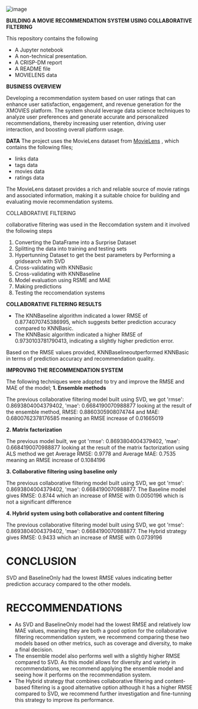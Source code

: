 ![image](https://github.com/b-irungu/PHASE-4/assets/122228492/3287a47b-3eb6-4730-a7d5-62e7e04491f9)


**BUILDING A MOVIE RECOMMENDATION SYSTEM USING COLLABORATIVE FILTERING**

This repository contains the following

* A Jupyter notebook
* A non-technical presentation.
* A CRISP-DM report
* A README file
* MOVIELENS data

**BUSINESS OVERVIEW**

Developing a recommendation system based on user ratings that can enhance user satisfaction, engagement, and revenue generation for the XMOVIES platform. The system should leverage data science techniques to analyze user preferences and generate accurate and personalized recommendations, thereby increasing user retention, driving user interaction, and boosting overall platform usage.

**DATA**
The project uses the MovieLens dataset from [MovieLens](http://movielens.org) , which contains the following files;

* links data
* tags data
* movies data
* ratings data

The MovieLens dataset provides a rich and reliable source of movie ratings and associated information, making it a suitable choice for building and evaluating movie recommendation systems.

COLLABORATIVE FILTERING

collaborative filtering was used in the Reccomdation system and it involved the following steps
1. Converting the DataFrame into a Surprise Dataset
2. Splitting the data into training and testing sets
3. Hypertunning Dataset to get the best parameters by Performing a gridsearch with SVD
4. Cross-validating with KNNBasic
5. Cross-validating with KNNBaseline
6. Model evaluation using RSME and MAE
7. Making predictions
8. Testing the reccomendation systems

**COLLABORATIVE FILTERING RESULTS**
* The KNNBaseline algorithm indicated a lower RMSE of 0.8774070745386995, which suggests better prediction accuracy compared to KNNBasic.
* The KNNBasic algorithm indicated a higher RMSE of 0.9730103781790413, indicating a slightly higher prediction error.

Based on the RMSE values provided, KNNBaselineoutperformed KNNBasic in terms of prediction accuracy and recommendation quality.

**IMPROVING THE RECOMMENDATION SYSTEM**

The following techniques were adopted to try and improve the RMSE and MAE of the model;
**1. Ensemble methods**

The previous collaborative filtering model built using SVD, we got 'rmse': 0.8693804004379402, 'mae': 0.6684190070988877 looking at the result of the ensemble method, RMSE: 0.8860305908074744 and MAE: 0.6800762378176585 meaning an RMSE increase of 0.01665019 

**2. Matrix factorization**

The previous model built, we got 'rmse': 0.8693804004379402, 'mae': 0.6684190070988877 looking at the result of the matrix factorization using ALS method we get Average RMSE: 0.9778 and Average MAE: 0.7535 meaning an RMSE increase of 0.1084196

**3. Collaborative filtering using baseline only**

The previous collaborative filtering model built using SVD, we got 'rmse': 0.8693804004379402, 'mae': 0.6684190070988877. The Baseline model gives RMSE: 0.8744 which an increase of RMSE with 0.0050196 which is not a significant difference

**4. Hybrid system using both collaborative and content filtering**

The previous collaborative filtering model built using SVD, we got 'rmse': 0.8693804004379402, 'mae': 0.6684190070988877. The Hybrid strategy gives RMSE: 0.9433 which an increase of RMSE with 0.0739196

# CONCLUSION 

SVD and BaselineOnly had the lowest RMSE values indicating better prediction accuracy compared to the other models. 

# RECCOMMENDATIONS

* As SVD and BaselineOnly model had the lowest RMSE and relatively low MAE values, meaning they are both a good option for the collaborative filtering recommendation system, we recommend comparing these two models based on other metrics, such as coverage and diversity, to make a final decision.
* The ensemble model also performs well with a slightly higher RMSE compared to SVD. As this model allows for diversity and variety in recommendations, we recommend applying the ensemble model and seeing how it performs on the recommendation system.
* The Hybrid strategy that combines collaborative filtering and content-based filtering is a good alternative option although it has a higher RMSE compared to SVD, we recommend further investigation and fine-tunning this strategy to improve its performance.



